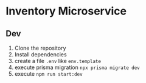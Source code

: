 # Inventory Microservice


## Dev
1. Clone the repository
2. Install dependencies
3. create a file `.env` like `env.template`
4. execute prisma migration `npx prisma migrate dev`
5. execute `npm run start:dev`
